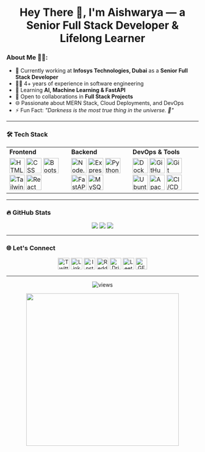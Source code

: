 <h1 align="center">Hey There 👋, I'm Aishwarya — a Senior Full Stack Developer & Lifelong Learner</h1>

<h3>About Me 💁‍♀️:</h3>

- 💼 Currently working at <strong>Infosys Technologies, Dubai</strong> as a **Senior Full Stack Developer**
- 👩‍💻 4+ years of experience in software engineering
- 🌱 Learning **AI, Machine Learning & FastAPI**
- 🤝 Open to collaborations in **Full Stack Projects**
- 🌐 Passionate about MERN Stack, Cloud Deployments, and DevOps
- ⚡ Fun Fact: <em>"Darkness is the most true thing in the universe. 🌌"</em>

---

<h3 align="left">🛠️ Tech Stack</h3>

<table align="center">
  <tr>
    <td><strong>Frontend</strong></td>
    <td><strong>Backend</strong></td>
    <td><strong>DevOps & Tools</strong></td>
  </tr>
  <tr>
    <td>
      <img src="https://www.vectorlogo.zone/logos/w3_html5/w3_html5-icon.svg" alt="HTML" width="40" />
      <img src="https://www.vectorlogo.zone/logos/w3_css/w3_css-official.svg" alt="CSS" width="40" />
      <img src="https://www.vectorlogo.zone/logos/getbootstrap/getbootstrap-icon.svg" alt="Bootstrap" width="40" />
      <img src="https://www.vectorlogo.zone/logos/tailwindcss/tailwindcss-icon.svg" alt="Tailwind" width="40" />
      <img src="https://www.vectorlogo.zone/logos/reactjs/reactjs-icon.svg" alt="React" width="40" />
    </td>
    <td>
      <img src="https://www.vectorlogo.zone/logos/nodejs/nodejs-icon.svg" alt="Node.js" width="40" />
      <img src="https://www.vectorlogo.zone/logos/expressjs/expressjs-icon.svg" alt="Express.js" width="40" />
      <img src="https://www.vectorlogo.zone/logos/python/python-icon.svg" alt="Python" width="40" />
      <img src="https://fastapi.tiangolo.com/img/logo-margin/logo-teal.png" alt="FastAPI" width="40" />
      <img src="https://www.vectorlogo.zone/logos/mysql/mysql-icon.svg" alt="MySQL" width="40" />
    </td>
    <td>
      <img src="https://www.vectorlogo.zone/logos/docker/docker-icon.svg" alt="Docker" width="40" />
      <img src="https://www.vectorlogo.zone/logos/github/github-icon.svg" alt="GitHub" width="40" />
      <img src="https://www.vectorlogo.zone/logos/git-scm/git-scm-icon.svg" alt="Git" width="40" />
      <img src="https://www.vectorlogo.zone/logos/ubuntu/ubuntu-icon.svg" alt="Ubuntu" width="40" />
      <img src="https://www.vectorlogo.zone/logos/apache/apache-icon.svg" alt="Apache" width="40" />
      <img src="https://www.vectorlogo.zone/logos/jenkins/jenkins-icon.svg" alt="CI/CD" width="40" />
    </td>
  </tr>
</table>

---

<h3 align="left">🔥 GitHub Stats</h3>
<div align="center">
  <img src="https://github-readme-stats.vercel.app/api?username=aishwarya1999-roy&show_icons=true&theme=dracula&hide_border=true" />
  <img src="https://github-readme-stats.vercel.app/api/top-langs/?username=aishwarya1999-roy&layout=compact&theme=dracula&hide_border=true" />
  <img src="https://github-profile-trophy.vercel.app/?username=aishwarya1999-roy&theme=dracula" />
</div>

---

<h3 align="left">🌐 Let's Connect</h3>
<p align="center">
  <a href="https://x.com/iaishwaryaroy" target="_blank"><img src="https://www.vectorlogo.zone/logos/twitter/twitter-official.svg" alt="Twitter" width="30" /></a>
  <a href="https://linkedin.com/in/aishwarya-roy-a8144a1b8" target="_blank"><img src="https://www.vectorlogo.zone/logos/linkedin/linkedin-icon.svg" alt="LinkedIn" width="30" /></a>
  <a href="https://instagram.com/black.queen992100" target="_blank"><img src="https://www.vectorlogo.zone/logos/instagram/instagram-icon.svg" alt="Instagram" width="30" /></a>
  <a href="https://www.reddit.com/user/Vam_Pii/" target="_blank"><img src="https://www.vectorlogo.zone/logos/reddit/reddit-icon.svg" alt="Reddit" width="30" /></a>
  <a href="https://dribbble.com/blackdeformer21" target="_blank"><img src="https://www.vectorlogo.zone/logos/dribbble/dribbble-icon.svg" alt="Dribbble" width="30" /></a>
  <a href="https://www.leetcode.com/aishwarya1999-roy" target="_blank"><img src="https://upload.wikimedia.org/wikipedia/commons/a/ab/LeetCode_logo_white_no_text.svg" alt="LeetCode" width="30" /></a>
  <a href="https://auth.geeksforgeeks.org/user/aishwarya_roy0099" target="_blank"><img src="https://upload.wikimedia.org/wikipedia/commons/4/43/GeeksforGeeks.svg" alt="GFG" width="30" /></a>
</p>

---

<p align="center"> <img src="https://komarev.com/ghpvc/?username=aishwarya1999-roy&label=Profile%20views&color=0e75b6" alt="views" /> </p>

<p align="center">
  <img src="https://media.giphy.com/media/L1R1tvI9svkIWwpVYr/giphy.gif" width="400" />
</p>

